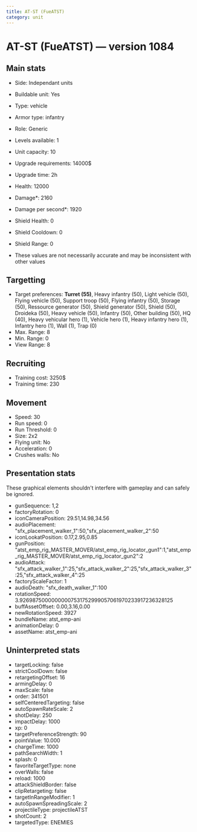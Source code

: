 ```yaml
---
title: AT-ST (FueATST)
category: unit
---
```


# AT-ST (FueATST) — version 1084

## Main stats

  * Side: Independant units
  * Buildable unit: Yes
  * Type: vehicle
  * Armor type: infantry
  * Role: Generic
  * Levels available: 1
  * Unit capacity: 10
  * Upgrade requirements: 14000$
  * Upgrade time: 2h
  * Health: 12000
  * Damage*: 2160
  * Damage per second*: 1920
  * Shield Health: 0
  * Shield Cooldown: 0
  * Shield Range: 0

* These values are not necessarily accurate and may be inconsistent with other values

## Targetting

  * Target preferences: **Turret (55)**, Heavy infantry (50), Light vehicle (50), Flying vehicle (50), Support troop (50), Flying infantry (50), Storage (50), Ressource generator (50), Shield generator (50), Shield (50), Droideka (50), Heavy vehicle (50), Infantry (50), Other building (50), HQ (40), Heavy vehicular hero (1), Vehicle hero (1), Heavy infantry hero (1), Infantry hero (1), Wall (1), Trap (0)
  * Max. Range: 8
  * Min. Range: 0
  * View Range: 8

## Recruiting

  * Training cost: 3250$
  * Training time: 230

## Movement

  * Speed: 30
  * Run speed: 0
  * Run Threshold: 0
  * Size: 2x2
  * Flying unit: No
  * Acceleration: 0
  * Crushes walls: No

## Presentation stats

These graphical elements shouldn't interfere with gameplay and can safely be ignored.

  * gunSequence: 1,2
  * factoryRotation: 0
  * iconCameraPosition: 29.51,14.98,34.56
  * audioPlacement: "sfx_placement_walker_1":50,"sfx_placement_walker_2":50
  * iconLookatPosition: 0.17,2.95,0.85
  * gunPosition: "atst_emp_rig_MASTER_MOVER/atst_emp_rig_locator_gun1":1,"atst_emp_rig_MASTER_MOVER/atst_emp_rig_locator_gun2":2
  * audioAttack: "sfx_attack_walker_1":25,"sfx_attack_walker_2":25,"sfx_attack_walker_3":25,"sfx_attack_walker_4":25
  * factoryScaleFactor: 1
  * audioDeath: "sfx_death_walker_1":100
  * rotationSpeed: 3.92698750000000007531752999057061970233917236328125
  * buffAssetOffset: 0.00,3.16,0.00
  * newRotationSpeed: 3927
  * bundleName: atst_emp-ani
  * animationDelay: 0
  * assetName: atst_emp-ani

## Uninterpreted stats

  * targetLocking: false
  * strictCoolDown: false
  * retargetingOffset: 16
  * armingDelay: 0
  * maxScale: false
  * order: 341501
  * selfCenteredTargeting: false
  * autoSpawnRateScale: 2
  * shotDelay: 250
  * impactDelay: 1000
  * xp: 0
  * targetPreferenceStrength: 90
  * pointValue: 10.000
  * chargeTime: 1000
  * pathSearchWidth: 1
  * splash: 0
  * favoriteTargetType: none
  * overWalls: false
  * reload: 1000
  * attackShieldBorder: false
  * clipRetargeting: false
  * targetInRangeModifier: 1
  * autoSpawnSpreadingScale: 2
  * projectileType: projectileATST
  * shotCount: 2
  * targetedType: ENEMIES

